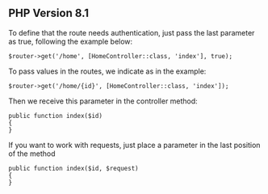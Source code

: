## PHP Version 8.1  ##


To define that the route needs authentication, just pass the last parameter as true, following the example below:

    $router->get('/home', [HomeController::class, 'index'], true);


To pass values ​​in the routes, we indicate as in the example:

    $router->get('/home/{id}', [HomeController::class, 'index']);


Then we receive this parameter in the controller method:

    public function index($id)
    {
    }


If you want to work with requests, just place a parameter in the last position of the method

    public function index($id, $request)
    {
    }

